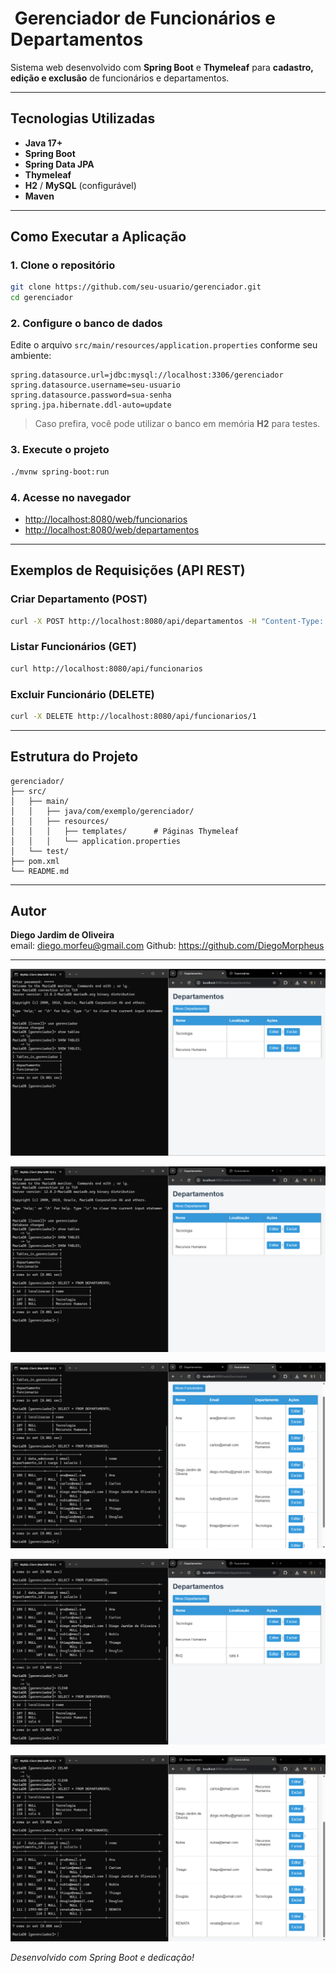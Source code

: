 # ‍ Gerenciador de Funcionários e Departamentos

Sistema web desenvolvido com **Spring Boot** e **Thymeleaf** para **cadastro, edição e exclusão** de funcionários e departamentos.

---
##  Tecnologias Utilizadas

- **Java 17+**
- **Spring Boot**
- **Spring Data JPA**
- **Thymeleaf**
- **H2** / **MySQL** (configurável)
- **Maven**

---

##  Como Executar a Aplicação

### 1. Clone o repositório

```bash
git clone https://github.com/seu-usuario/gerenciador.git
cd gerenciador
```

### 2. Configure o banco de dados

Edite o arquivo `src/main/resources/application.properties` conforme seu ambiente:

```properties
spring.datasource.url=jdbc:mysql://localhost:3306/gerenciador
spring.datasource.username=seu-usuario
spring.datasource.password=sua-senha
spring.jpa.hibernate.ddl-auto=update
```

>  Caso prefira, você pode utilizar o banco em memória **H2** para testes.

### 3. Execute o projeto

```bash
./mvnw spring-boot:run
```

### 4. Acesse no navegador

-  [http://localhost:8080/web/funcionarios](http://localhost:8080/web/funcionarios)  
-  [http://localhost:8080/web/departamentos](http://localhost:8080/web/departamentos)

---

##  Exemplos de Requisições (API REST)

###  Criar Departamento (POST)

```bash
curl -X POST http://localhost:8080/api/departamentos -H "Content-Type: application/json" -d '{"nome":"Financeiro","localizacao":"Andar 3"}'
```

###  Listar Funcionários (GET)

```bash
curl http://localhost:8080/api/funcionarios
```

###  Excluir Funcionário (DELETE)

```bash
curl -X DELETE http://localhost:8080/api/funcionarios/1
```

---

##  Estrutura do Projeto

```
gerenciador/
├── src/
│   ├── main/
│   │   ├── java/com/exemplo/gerenciador/
│   │   ├── resources/
│   │   │   ├── templates/      # Páginas Thymeleaf
│   │   │   └── application.properties
│   └── test/
├── pom.xml
└── README.md
```

---

##  Autor

**Diego Jardim de Oliveira**  
email: diego.morfeu@gmail.com
Github: https://github.com/DiegoMorpheus

---
![](src/main/java/com/empresa/gerenciador/images/IMAGEM1.png)

![](src/main/java/com/empresa/gerenciador/images/IMAGEM2.png)

![](src/main/java/com/empresa/gerenciador/images/IMAGEM3.png)

![](src/main/java/com/empresa/gerenciador/images/IMAGEM4.png)

![](src/main/java/com/empresa/gerenciador/images/IMAGEM5.png)

 *Desenvolvido com Spring Boot e dedicação!*
